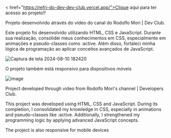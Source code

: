< href="https://refri-do-dev-dev-club.vercel.app/">Clique aqui para ter acesso ao projeto!!</a>

<p>Projeto desenvolvido através do vídeo do canal do Rodolfo Mori | Dev Club.</p>
Este projeto foi desenvolvido utilizando HTML, CSS e JavaScript. Durante sua realização, consolidei meus conhecimentos em CSS, especialmente em animações e pseudo-classes como :active. Além disso, fortaleci minha lógica de programação ao aplicar conceitos avançados de JavaScript.


![Captura de tela 2024-08-10 182420](https://github.com/user-attachments/assets/d8c2618f-4476-4b1a-9524-ae48bd72dc5c)


<p>O projeto também está responsivo para dispositivos móveis</p>


![image](https://github.com/user-attachments/assets/a5b20667-f49f-45f5-bc87-667584c4c0c3)



<p>Project developed through video from Rodolfo Mori's channel | Developers Club.</p>
This project was developed using HTML, CSS and JavaScript. During its completion, I consolidated my knowledge in CSS, especially in animations and pseudo-classes like :active. Additionally, I strengthened my programming logic by applying advanced JavaScript concepts.

<p>The project is also responsive for mobile devices</p>
